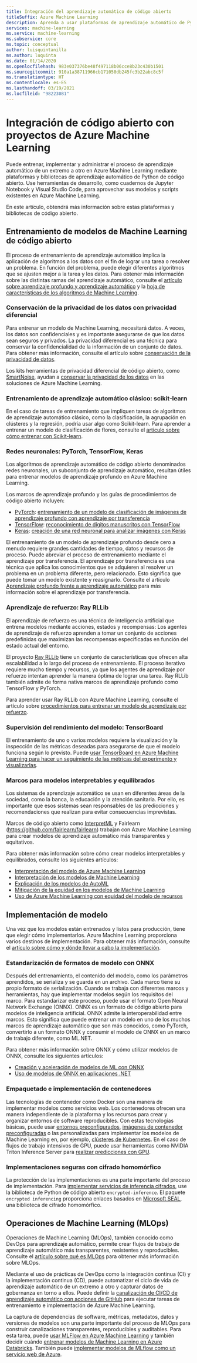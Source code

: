 ```yaml
---
title: Integración del aprendizaje automático de código abierto
titleSuffix: Azure Machine Learning
description: Aprenda a usar plataformas de aprendizaje automático de Python de código abierto para entrenar, implementar y administrar soluciones completas de aprendizaje automático en Azure Machine Learning.
services: machine-learning
ms.service: machine-learning
ms.subservice: core
ms.topic: conceptual
author: luisquintanilla
ms.author: luquinta
ms.date: 01/14/2020
ms.openlocfilehash: 983e037376be48f497118b06cce8b23c430b1501
ms.sourcegitcommit: 910a1a38711966cb171050db245fc3b22abc8c5f
ms.translationtype: HT
ms.contentlocale: es-ES
ms.lasthandoff: 03/19/2021
ms.locfileid: "98223081"
---
```

# <a name="open-source-integration-with-azure-machine-learning-projects"></a>Integración de código abierto con proyectos de Azure Machine Learning

Puede entrenar, implementar y administrar el proceso de aprendizaje automático de un extremo a otro en Azure Machine Learning mediante plataformas y bibliotecas de aprendizaje automático de Python de código abierto.  Use herramientas de desarrollo, como cuadernos de Jupyter Notebook y Visual Studio Code, para aprovechar sus modelos y scripts existentes en Azure Machine Learning.  

En este artículo, obtendrá más información sobre estas plataformas y bibliotecas de código abierto.

## <a name="train-open-source-machine-learning-models"></a>Entrenamiento de modelos de Machine Learning de código abierto

El proceso de entrenamiento de aprendizaje automático implica la aplicación de algoritmos a los datos con el fin de lograr una tarea o resolver un problema. En función del problema, puede elegir diferentes algoritmos que se ajusten mejor a la tarea y los datos. Para obtener más información sobre las distintas ramas del aprendizaje automático, consulte el [artículo sobre aprendizaje profundo y aprendizaje automático](./concept-deep-learning-vs-machine-learning.md) y la [hoja de características de los algoritmos de Machine Learning](algorithm-cheat-sheet.md).

### <a name="preserve-data-privacy-using-differential-privacy"></a>Conservación de la privacidad de los datos con privacidad diferencial

Para entrenar un modelo de Machine Learning, necesitará datos. A veces, los datos son confidenciales y es importante asegurarse de que los datos sean seguros y privados. La privacidad diferencial es una técnica para conservar la confidencialidad de la información de un conjunto de datos. Para obtener más información, consulte el artículo sobre [conservación de la privacidad de datos](concept-differential-privacy.md). 

Los kits herramientas de privacidad diferencial de código abierto, como [SmartNoise](https://github.com/opendifferentialprivacy/smartnoise-core-python), ayudan a [conservar la privacidad de los datos](how-to-differential-privacy.md) en las soluciones de Azure Machine Learning.

### <a name="classical-machine-learning-scikit-learn"></a>Entrenamiento de aprendizaje automático clásico: scikit-learn

En el caso de tareas de entrenamiento que impliquen tareas de algoritmos de aprendizaje automático clásico, como la clasificación, la agrupación en clústeres y la regresión, podría usar algo como Scikit-learn. Para aprender a entrenar un modelo de clasificación de flores, consulte el [artículo sobre cómo entrenar con Scikit-learn](how-to-train-scikit-learn.md).

### <a name="neural-networks-pytorch-tensorflow-keras"></a>Redes neuronales: PyTorch, TensorFlow, Keras

Los algoritmos de aprendizaje automático de código abierto denominados redes neuronales, un subconjunto de aprendizaje automático, resultan útiles para entrenar modelos de aprendizaje profundo en Azure Machine Learning.

Los marcos de aprendizaje profundo y las guías de procedimientos de código abierto incluyen:

 *  [PyTorch](https://github.com/pytorch/pytorch): [entrenamiento de un modelo de clasificación de imágenes de aprendizaje profundo con aprendizaje por transferencia](how-to-train-pytorch.md) 
 *  [TensorFlow](https://github.com/tensorflow/tensorflow): [reconocimiento de dígitos manuscritos con TensorFlow](how-to-train-tensorflow.md)
 *  [Keras](https://github.com/keras-team/keras): [creación de una red neuronal para analizar imágenes con Keras](how-to-train-keras.md)

El entrenamiento de un modelo de aprendizaje profundo desde cero a menudo requiere grandes cantidades de tiempo, datos y recursos de proceso. Puede abreviar el proceso de entrenamiento mediante el aprendizaje por transferencia. El aprendizaje por transferencia es una técnica que aplica los conocimientos que se adquieren al resolver un problema en un problema diferente, pero relacionado. Esto significa que puede tomar un modelo existente y reasignarlo. Consulte el artículo [Aprendizaje profundo frente a aprendizaje automático](concept-deep-learning-vs-machine-learning.md#what-is-transfer-learning) para más información sobre el aprendizaje por transferencia.

### <a name="reinforcement-learning-ray-rllib"></a>Aprendizaje de refuerzo: Ray RLLib

El aprendizaje de refuerzo es una técnica de inteligencia artificial que entrena modelos mediante acciones, estados y recompensas: Los agentes de aprendizaje de refuerzo aprenden a tomar un conjunto de acciones predefinidas que maximizan las recompensas especificadas en función del estado actual del entorno. 

El proyecto [Ray RLLib](https://github.com/ray-project/ray) tiene un conjunto de características que ofrecen alta escalabilidad a lo largo del proceso de entrenamiento. El proceso iterativo requiere mucho tiempo y recursos, ya que los agentes de aprendizaje por refuerzo intentan aprender la manera óptima de lograr una tarea.  Ray RLLib también admite de forma nativa marcos de aprendizaje profundo como TensorFlow y PyTorch.  

Para aprender usar Ray RLLib con Azure Machine Learning, consulte el artículo sobre [procedimientos para entrenar un modelo de aprendizaje por refuerzo](how-to-use-reinforcement-learning.md).

### <a name="monitor-model-performance-tensorboard"></a>Supervisión del rendimiento del modelo: TensorBoard

El entrenamiento de uno o varios modelos requiere la visualización y la inspección de las métricas deseadas para asegurarse de que el modelo funciona según lo previsto. Puede [usar TensorBoard en Azure Machine Learning para hacer un seguimiento de las métricas del experimento y visualizarlas](./how-to-monitor-tensorboard.md).

### <a name="frameworks-for-interpretable-and-fair-models"></a>Marcos para modelos interpretables y equilibrados

Los sistemas de aprendizaje automático se usan en diferentes áreas de la sociedad, como la banca, la educación y la atención sanitaria. Por ello, es importante que esos sistemas sean responsables de las predicciones y recomendaciones que realizan para evitar consecuencias imprevistas.

Marcos de código abierto como [InterpretML](https://github.com/interpretml/interpret/) y Fairlearn (https://github.com/fairlearn/fairlearn) trabajan con Azure Machine Learning para crear modelos de aprendizaje automático más transparentes y equitativos.

Para obtener más información sobre cómo crear modelos interpretables y equilibrados, consulte los siguientes artículos:

- [Interpretación del modelo de Azure Machine Learning](how-to-machine-learning-interpretability.md)
- [Interpretación de los modelos de Machine Learning](how-to-machine-learning-interpretability-aml.md)
- [Explicación de los modelos de AutoML](how-to-machine-learning-interpretability-automl.md)
- [Mitigación de la equidad en los modelos de Machine Learning](concept-fairness-ml.md)
- [Uso de Azure Machine Learning con equidad del modelo de recursos](how-to-machine-learning-fairness-aml.md)

## <a name="model-deployment"></a>Implementación de modelo

Una vez que los modelos están entrenados y listos para producción, tiene que elegir cómo implementarlos. Azure Machine Learning proporciona varios destinos de implementación. Para obtener más información, consulte el [artículo sobre cómo y dónde llevar a cabo la implementación](./how-to-deploy-and-where.md).

### <a name="standardize-model-formats-with-onnx"></a>Estandarización de formatos de modelo con ONNX

Después del entrenamiento, el contenido del modelo, como los parámetros aprendidos, se serializa y se guarda en un archivo. Cada marco tiene su propio formato de serialización. Cuando se trabaja con diferentes marcos y herramientas, hay que implementar modelos según los requisitos del marco. Para estandarizar este proceso, puede usar el formato Open Neural Network Exchange (ONNX). ONNX es un formato de código abierto para modelos de inteligencia artificial. ONNX admite la interoperabilidad entre marcos. Esto significa que puede entrenar un modelo en uno de los muchos marcos de aprendizaje automático que son más conocidos, como PyTorch, convertirlo a un formato ONNX y consumir el modelo de ONNX en un marco de trabajo diferente, como ML.NET.

Para obtener más información sobre ONNX y cómo utilizar modelos de ONNX, consulte los siguientes artículos:

- [Creación y aceleración de modelos de ML con ONNX](concept-onnx.md)
- [Uso de modelos de ONNX en aplicaciones .NET](how-to-use-automl-onnx-model-dotnet.md)

### <a name="package-and-deploy-models-as-containers"></a>Empaquetado e implementación de contenedores

Las tecnologías de contenedor como Docker son una manera de implementar modelos como servicios web. Los contenedores ofrecen una manera independiente de la plataforma y los recursos para crear y organizar entornos de software reproducibles. Con estas tecnologías básicas, puede usar [entornos preconfigurados](./how-to-use-environments.md), [imágenes de contenedor preconfiguradas](./how-to-deploy-custom-docker-image.md) o las personalizadas para implementar los modelos de Machine Learning en, por ejemplo, [clústeres de Kubernetes](./how-to-deploy-azure-kubernetes-service.md?tabs=python). En el caso de flujos de trabajo intensivos de GPU, puede usar herramientas como NVIDIA Triton Inference Server para [realizar predicciones con GPU](how-to-deploy-with-triton.md?tabs=python).

### <a name="secure-deployments-with-homomorphic-encryption"></a>Implementaciones seguras con cifrado homomórfico

La protección de las implementaciones es una parte importante del proceso de implementación. Para [implementar servicios de inferencia cifrados](how-to-homomorphic-encryption-seal.md), use la biblioteca de Python de código abierto `encrypted-inference`. El paquete `encrypted inferencing` proporciona enlaces basados en [Microsoft SEAL](https://github.com/Microsoft/SEAL), una biblioteca de cifrado homomórfico.

## <a name="machine-learning-operations-mlops"></a>Operaciones de Machine Learning (MLOps)

Operaciones de Machine Learning (MLOps), también conocido como DevOps para aprendizaje automático, permite crear flujos de trabajo de aprendizaje automático más transparentes, resistentes y reproducibles. Consulte el [artículo sobre qué es MLOps](./concept-model-management-and-deployment.md) para obtener más información sobre MLOps. 

Mediante el uso de prácticas de DevOps como la integración continua (CI) y la implementación continua (CD), puede automatizar el ciclo de vida de aprendizaje automático de un extremo a otro y capturar datos de gobernanza en torno a ellos. Puede definir la [canalización de CI/CD de aprendizaje automático con acciones de GitHub](./how-to-github-actions-machine-learning.md) para ejecutar tareas de entrenamiento e implementación de Azure Machine Learning. 

La captura de dependencias de software, métricas, metadatos, datos y versiones de modelos son una parte importante del proceso de MLOps para construir canalizaciones transparentes, reproducibles y auditables. Para esta tarea, puede [usar MLFlow en Azure Machine Learning](how-to-use-mlflow.md) y también decidir cuándo [entrenar modelos de Machine Learning en Azure Databricks](./how-to-use-mlflow-azure-databricks.md). También puede [implementar modelos de MLflow como un servicio web de Azure](how-to-deploy-mlflow-models.md). 
